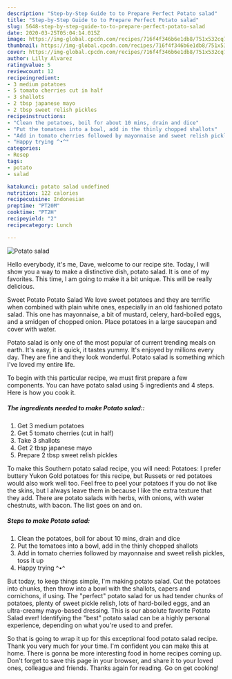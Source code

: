 ```yaml
---
description: "Step-by-Step Guide to to Prepare Perfect Potato salad"
title: "Step-by-Step Guide to to Prepare Perfect Potato salad"
slug: 5648-step-by-step-guide-to-to-prepare-perfect-potato-salad
date: 2020-03-25T05:04:14.015Z
image: https://img-global.cpcdn.com/recipes/716f4f346b6e1db8/751x532cq70/potato-salad-recipe-main-photo.jpg
thumbnail: https://img-global.cpcdn.com/recipes/716f4f346b6e1db8/751x532cq70/potato-salad-recipe-main-photo.jpg
cover: https://img-global.cpcdn.com/recipes/716f4f346b6e1db8/751x532cq70/potato-salad-recipe-main-photo.jpg
author: Lilly Alvarez
ratingvalue: 5
reviewcount: 12
recipeingredient:
- 3 medium potatoes
- 5 tomato cherries cut in half
- 3 shallots
- 2 tbsp japanese mayo
- 2 tbsp sweet relish pickles
recipeinstructions:
- "Clean the potatoes, boil for about 10 mins, drain and dice"
- "Put the tomatoes into a bowl, add in the thinly chopped shallots"
- "Add in tomato cherries followed by mayonnaise and sweet relish pickles, toss it up"
- "Happy trying ^•^"
categories:
- Resep
tags:
- potato
- salad

katakunci: potato salad undefined
nutrition: 122 calories
recipecuisine: Indonesian
preptime: "PT20M"
cooktime: "PT2H"
recipeyield: "2"
recipecategory: Lunch

---
```



![Potato salad](https://img-global.cpcdn.com/recipes/716f4f346b6e1db8/751x532cq70/potato-salad-recipe-main-photo.jpg)

Hello everybody, it's me, Dave, welcome to our recipe site. Today, I will show you a way to make a distinctive dish, potato salad. It is one of my favorites. This time, I am going to make it a bit unique. This will be really delicious.

Sweet Potato Potato Salad We love sweet potatoes and they are terrific when combined with plain white ones, especially in an old fashioned potato salad. This one has mayonnaise, a bit of mustard, celery, hard-boiled eggs, and a smidgen of chopped onion. Place potatoes in a large saucepan and cover with water.

Potato salad is only one of the most popular of current trending meals on earth. It's easy, it is quick, it tastes yummy. It's enjoyed by millions every day. They are fine and they look wonderful. Potato salad is something which I've loved my entire life.


To begin with this particular recipe, we must first prepare a few components. You can have potato salad using 5 ingredients and 4 steps. Here is how you cook it.

##### The ingredients needed to make Potato salad::

1. Get 3 medium potatoes
1. Get 5 tomato cherries (cut in half)
1. Take 3 shallots
1. Get 2 tbsp japanese mayo
1. Prepare 2 tbsp sweet relish pickles


To make this Southern potato salad recipe, you will need: Potatoes: I prefer buttery Yukon Gold potatoes for this recipe, but Russets or red potatoes would also work well too. Feel free to peel your potatoes if you do not like the skins, but I always leave them in because I like the extra texture that they add. There are potato salads with herbs, with onions, with water chestnuts, with bacon. The list goes on and on. 

##### Steps to make Potato salad:

1. Clean the potatoes, boil for about 10 mins, drain and dice
1. Put the tomatoes into a bowl, add in the thinly chopped shallots
1. Add in tomato cherries followed by mayonnaise and sweet relish pickles, toss it up
1. Happy trying ^•^


But today, to keep things simple, I&#39;m making potato salad. Cut the potatoes into chunks, then throw into a bowl with the shallots, capers and cornichons, if using. The &#34;perfect&#34; potato salad for us had tender chunks of potatoes, plenty of sweet pickle relish, lots of hard-boiled eggs, and an ultra-creamy mayo-based dressing. This is our absolute favorite Potato Salad ever! Identifying the &#34;best&#34; potato salad can be a highly personal experience, depending on what you&#39;re used to and prefer. 

So that is going to wrap it up for this exceptional food potato salad recipe. Thank you very much for your time. I'm confident you can make this at home. There is gonna be more interesting food in home recipes coming up. Don't forget to save this page in your browser, and share it to your loved ones, colleague and friends. Thanks again for reading. Go on get cooking!

